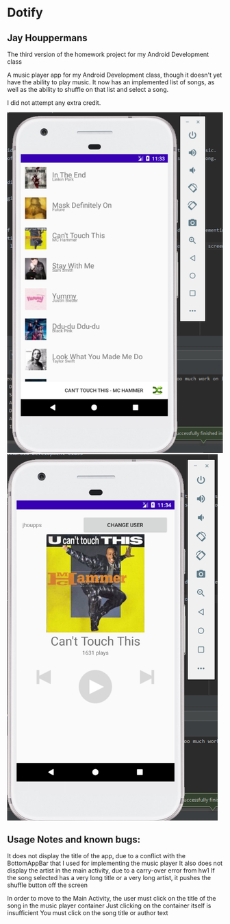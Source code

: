 # Dotify
## Jay Houppermans

The third version of the homework project for my Android Development class




A music player app for my Android Development class, though it doesn't yet have the ability to play music.
It now has an implemented list of songs, as well as the ability to shuffle on that list and select a song.


I did not attempt any extra credit.

![image of the recyclerview working](https://github.com/jhoupps/Dotify/blob/hw2/hw2_working_recyclerview.PNG)
![image of the mainview working](https://github.com/jhoupps/Dotify/blob/hw2/hw2_working_mainview.PNG)


## Usage Notes and known bugs:
It does not display the title of the app, due to a conflict with the BottomAppBar that I used for implementing the music player
It also does not display the artist in the main activity, due to a carry-over error from hw1
If the song selected has a very long title or a very long artist, it pushes the shuffle button off the screen

In order to move to the Main Activity, the user must click on the title of the song in the music player container
Just clicking on the container itself is insufficient
You must click on the song title or author text


